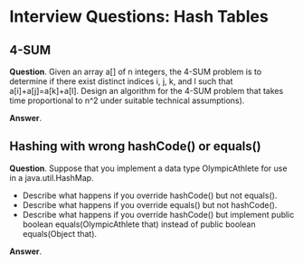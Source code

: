 # Interview Questions: Hash Tables 

## 4-SUM

**Question**. Given an array a[] of n integers, the 4-SUM problem is to determine if  there exist distinct indices i, j, k, and l such that  a[i]+a[j]=a[k]+a[l]. Design an algorithm for the 4-SUM problem that takes time proportional to n^2 under suitable technical assumptions).

**Answer**.

## Hashing with wrong hashCode() or equals()

**Question**. Suppose that you implement a data type OlympicAthlete for use in a java.util.HashMap.

- Describe what happens if you override hashCode() but not equals().
- Describe what happens if you override equals() but not hashCode().
- Describe what happens if you override hashCode() but implement public boolean equals(OlympicAthlete that) instead of public boolean equals(Object that).

**Answer**.